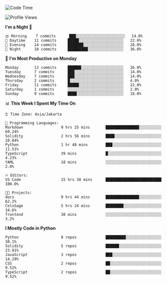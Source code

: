 <!--START_SECTION:waka-->
![Code Time](http://img.shields.io/badge/Code%20Time-1%2C330%20hrs%2017%20mins-blue)

![Profile Views](http://img.shields.io/badge/Profile%20Views-0-blue)

**I'm a Night 🦉** 

```text
🌞 Morning    7 commits      ███░░░░░░░░░░░░░░░░░░░░░░   14.0% 
🌆 Daytime    11 commits     █████░░░░░░░░░░░░░░░░░░░░   22.0% 
🌃 Evening    14 commits     ███████░░░░░░░░░░░░░░░░░░   28.0% 
🌙 Night      18 commits     █████████░░░░░░░░░░░░░░░░   36.0%

```
📅 **I'm Most Productive on Monday** 

```text
Monday       13 commits     ██████░░░░░░░░░░░░░░░░░░░   26.0% 
Tuesday      7 commits      ███░░░░░░░░░░░░░░░░░░░░░░   14.0% 
Wednesday    7 commits      ███░░░░░░░░░░░░░░░░░░░░░░   14.0% 
Thursday     2 commits      █░░░░░░░░░░░░░░░░░░░░░░░░   4.0% 
Friday       11 commits     █████░░░░░░░░░░░░░░░░░░░░   22.0% 
Saturday     1 commits      ░░░░░░░░░░░░░░░░░░░░░░░░░   2.0% 
Sunday       9 commits      ████░░░░░░░░░░░░░░░░░░░░░   18.0%

```


📊 **This Week I Spent My Time On** 

```text
⌚︎ Time Zone: Asia/Jakarta

💬 Programming Languages: 
Markdown                 9 hrs 25 mins       ███████████████░░░░░░░░░░   60.24% 
Solidity                 2 hrs 56 mins       ████░░░░░░░░░░░░░░░░░░░░░   18.84% 
Python                   1 hr 48 mins        ███░░░░░░░░░░░░░░░░░░░░░░   11.51% 
TypeScript               39 mins             █░░░░░░░░░░░░░░░░░░░░░░░░   4.23% 
YAML                     18 mins             ░░░░░░░░░░░░░░░░░░░░░░░░░   2.0%

🔥 Editors: 
VS Code                  15 hrs 38 mins      █████████████████████████   100.0%

🐱‍💻 Projects: 
docs                     9 hrs 44 mins       ███████████████░░░░░░░░░░   62.2% 
CeloSage                 5 hrs 24 mins       ████████░░░░░░░░░░░░░░░░░   34.6% 
frontend                 30 mins             ░░░░░░░░░░░░░░░░░░░░░░░░░   3.2%

```

**I Mostly Code in Python** 

```text
Python                   8 repos             █████████░░░░░░░░░░░░░░░░   38.1% 
Solidity                 5 repos             ██████░░░░░░░░░░░░░░░░░░░   23.81% 
JavaScript               3 repos             ███░░░░░░░░░░░░░░░░░░░░░░   14.29% 
CSS                      2 repos             ██░░░░░░░░░░░░░░░░░░░░░░░   9.52% 
TypeScript               2 repos             ██░░░░░░░░░░░░░░░░░░░░░░░   9.52%

```



<!--END_SECTION:waka-->
